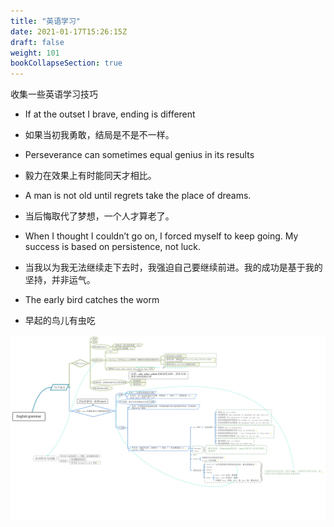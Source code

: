```yaml
---
title: "英语学习"
date: 2021-01-17T15:26:15Z
draft: false
weight: 101
bookCollapseSection: true
---
```



收集一些英语学习技巧



+ If at the outset I brave, ending is different 

+ 如果当初我勇敢，结局是不是不一样。


+ Perseverance can sometimes equal genius in its results

+ 毅力在效果上有时能同天才相比。

+ A man is not old until regrets take the place of dreams.

+ 当后悔取代了梦想，一个人才算老了。

+ When I thought I couldn’t go on, I forced myself to keep going. My success is based on persistence, not luck.

+ 当我以为我无法继续走下去时，我强迫自己要继续前进。我的成功是基于我的坚持，并非运气。

+ The early bird catches the worm

+ 早起的鸟儿有虫吃

![语法](./img/english_grammar.svg)
